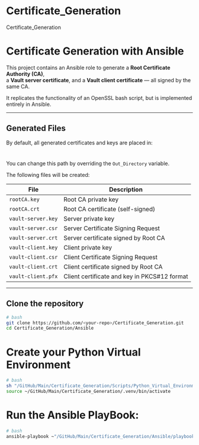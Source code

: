 # Certificate_Generation
Certificate_Generation

# Certificate Generation with Ansible

This project contains an Ansible role to generate a **Root Certificate Authority (CA)**,  
a **Vault server certificate**, and a **Vault client certificate** — all signed by the same CA.

It replicates the functionality of an OpenSSL bash script, but is implemented entirely in Ansible.

---

## Generated Files

By default, all generated certificates and keys are placed in:

# 
You can change this path by overriding the `Out_Directory` variable.

The following files will be created:

| File | Description |
|------|-------------|
| `rootCA.key`  | Root CA private key |
| `rootCA.crt`  | Root CA certificate (self-signed) |
| `vault-server.key` | Server private key |
| `vault-server.csr` | Server Certificate Signing Request |
| `vault-server.crt` | Server certificate signed by Root CA |
| `vault-client.key` | Client private key |
| `vault-client.csr` | Client Certificate Signing Request |
| `vault-client.crt` | Client certificate signed by Root CA |
| `vault-client.pfx` | Client certificate and key in PKCS#12 format |

---

## Clone the repository
```bash
# bash
git clone https://github.com/<your-repo>/Certificate_Generation.git
cd Certificate_Generation/Ansible
```

# Create your Python Virtual Environment
```bash
# bash
sh "/GitHub/Main/Certificate_Generation/Scripts/Python_Virtual_Environment/setup_python_venv.sh"
source ~/GitHub/Main/Certificate_Generation/.venv/bin/activate
```

# Run the Ansible PlayBook:
```bash
# bash
ansible-playbook ~"/GitHub/Main/Certificate_Generation/Ansible/playbook_generate_root_ca_and_server_and_client_certs.yml"
```

